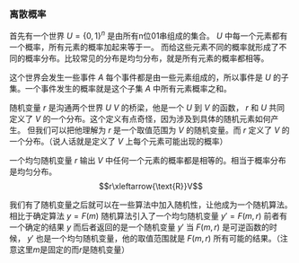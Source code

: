 ### 离散概率

首先有一个世界 $U=\{0,1\}^n$ 是由所有n位01串组成的集合。 $U$ 中每一个元素都有一个概率，所有元素的概率加起来等于一。
而给这些元素不同的概率就形成了不同的概率分布。比较常见的分布是均匀分布，就是所有元素的概率都相等。

这个世界会发生一些事件 $A$ 每个事件都是由一些元素组成的，所以事件是 $U$ 的子集。一个事件发生的概率就是这个子集 $A$ 中所有元素概率之和。

随机变量 $r$ 是沟通两个世界 $U$ $V$ 的桥梁，他是一个 $U$ 到 $V$ 的函数， $r$ 和 $U$ 共同定义了 $V$ 的一个分布。这个定义有点奇怪，因为涉及到具体的随机元素如何产生。
但我们可以把他理解为 $r$ 是一个取值范围为 $V$ 的随机变量。而 $r$ 定义了 $V$ 的一个分布。（说人话就是定义了 $V$ 上每个元素可能出现的概率）

一个均匀随机变量 $r$ 输出 $V$ 中任何一个元素的概率都是相等的。相当于概率分布是均匀分布。
$$r\xleftarrow{\text{R}}V$$

我们有了随机变量之后就可以在一些算法中加入随机性，让他成为一个随机算法。相比于确定算法 $y=F(m)$ 随机算法引入了一个均匀随机变量 $y'=F(m, r)$
前者有一个确定的结果 $y$ 而后者返回的是一个随机变量 $y'$ 当 $F(m, r)$ 是可逆函数的时候， $y'$ 也是一个均匀随机变量，他的取值范围就是 $F(m, r)$ 所有可能的结果。（注意这里$m$是固定的而$r$是随机变量）
